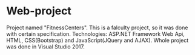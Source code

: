 # Web-project

Project named "FitnessCenters". This is a falculty project, so it was done with certain specification. Technologies: ASP.NET Framework Web Api, HTML, CSS(Bootstrap) and JavaScript(JQuery and AJAX). Whole project was done in Visual Studio 2017.